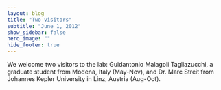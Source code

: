 ```yaml
---
layout: blog
title: "Two visitors"
subtitle: "June 1, 2012"
show_sidebar: false
hero_image: ""
hide_footer: true
---
```


We welcome two visitors to the lab: Guidantonio Malagoli Tagliazucchi, a graduate student from Modena, Italy (May-Nov), and Dr. Marc Streit from Johannes Kepler University in Linz, Austria (Aug-Oct).

